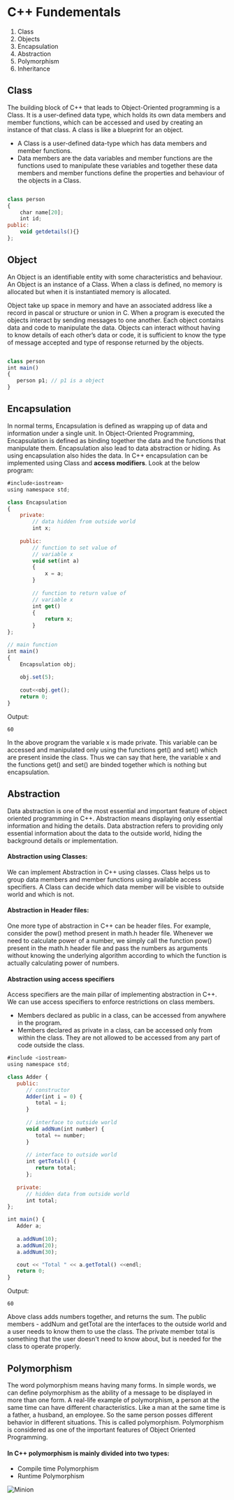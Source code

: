 # C++ Fundementals
1. Class
2. Objects
3. Encapsulation
4. Abstraction
5. Polymorphism
6. Inheritance

## Class
The building block of C++ that leads to Object-Oriented programming is a Class. It is a user-defined data type, which holds its own data members and member functions, which can be accessed and used by creating an instance of that class. A class is like a blueprint for an object.

+ A Class is a user-defined data-type which has data members and member functions.
+ Data members are the data variables and member functions are the functions used to manipulate these variables and together these data members and member functions define the properties and behaviour of the objects in a Class.

``` js

class person
{
    char name[20];
    int id;
public:
    void getdetails(){}
};
```

## Object
An Object is an identifiable entity with some characteristics and behaviour. An Object is an instance of a Class. When a class is defined, no memory is allocated but when it is instantiated memory is allocated.

Object take up space in memory and have an associated address like a record in pascal or structure or union in C.
When a program is executed the objects interact by sending messages to one another.
Each object contains data and code to manipulate the data. Objects can interact without having to know details of each other’s data or code, it is sufficient to know the type of message accepted and type of response returned by the objects.

``` js

class person
int main()
{
   person p1; // p1 is a object 
}
```

## Encapsulation
In normal terms, Encapsulation is defined as wrapping up of data and information under a single unit. In Object-Oriented Programming, Encapsulation is defined as binding together the data and the functions that manipulate them.
Encapsulation also lead to data abstraction or hiding. As using encapsulation also hides the data.
In C++ encapsulation can be implemented using Class and **access modifiers**. Look at the below program:

``` js
#include<iostream>
using namespace std;

class Encapsulation
{
	private:
		// data hidden from outside world
		int x;
		
	public:
		// function to set value of
		// variable x
		void set(int a)
		{
			x = a;
		}
		
		// function to return value of
		// variable x
		int get()
		{
			return x;
		}
};

// main function
int main()
{
	Encapsulation obj;
	
	obj.set(5);
	
	cout<<obj.get();
	return 0;
}

```

Output:
```
60
```

In the above program the variable x is made private. This variable can be accessed and manipulated only using the functions get() and set() which are present inside the class. Thus we can say that here, the variable x and the functions get() and set() are binded together which is nothing but encapsulation.

## Abstraction
Data abstraction is one of the most essential and important feature of object oriented programming in C++. Abstraction means displaying only essential information and hiding the details. Data abstraction refers to providing only essential information about the data to the outside world, hiding the background details or implementation.

#### Abstraction using Classes:
We can implement Abstraction in C++ using classes. Class helps us to group data members and member functions using available access specifiers. A Class can decide which data member will be visible to outside world and which is not.

#### Abstraction in Header files:
 One more type of abstraction in C++ can be header files. For example, consider the pow() method present in math.h header file. Whenever we need to calculate power of a number, we simply call the function pow() present in the math.h header file and pass the numbers as arguments without knowing the underlying algorithm according to which the function is actually calculating power of numbers.

#### Abstraction using access specifiers
Access specifiers are the main pillar of implementing abstraction in C++. We can use access specifiers to enforce restrictions on class members.  
+ Members declared as public in a class, can be accessed from anywhere in the program.
+ Members declared as private in a class, can be accessed only from within the class. They are not allowed to be accessed from any part of code outside the class.

``` js
#include <iostream>
using namespace std;

class Adder {
   public:
      // constructor
      Adder(int i = 0) {
         total = i;
      }
      
      // interface to outside world
      void addNum(int number) {
         total += number;
      }
      
      // interface to outside world
      int getTotal() {
         return total;
      };
      
   private:
      // hidden data from outside world
      int total;
};

int main() {
   Adder a;
   
   a.addNum(10);
   a.addNum(20);
   a.addNum(30);

   cout << "Total " << a.getTotal() <<endl;
   return 0;
}
```
Output:
```
60
```

Above class adds numbers together, and returns the sum. The public members - addNum and getTotal are the interfaces to the outside world and a user needs to know them to use the class. The private member total is something that the user doesn't need to know about, but is needed for the class to operate properly.

## Polymorphism
The word polymorphism means having many forms. In simple words, we can define polymorphism as the ability of a message to be displayed in more than one form. A real-life example of polymorphism, a person at the same time can have different characteristics. Like a man at the same time is a father, a husband, an employee. So the same person posses different behavior in different situations. This is called polymorphism. Polymorphism is considered as one of the important features of Object Oriented Programming.

#### In C++ polymorphism is mainly divided into two types:
+ Compile time Polymorphism
+ Runtime Polymorphism

![Minion](C:\Users\ademk\Desktop\Markdown\MyMarkdowns\Polymorphizm)